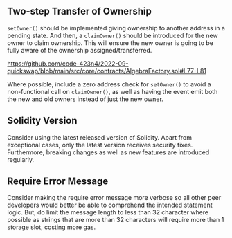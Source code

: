 ## Two-step Transfer of Ownership
`setOwner()` should be implemented giving ownership to another address in a pending state. And then, a `claimOwner()` should be introduced for the new owner to claim ownership. This will ensure the new owner is going to be fully aware of the ownership assigned/transferred.

https://github.com/code-423n4/2022-09-quickswap/blob/main/src/core/contracts/AlgebraFactory.sol#L77-L81

Where possible, include a zero address check for `setOwner()` to avoid a non-functional call on `claimOwner()`, as well as having the event emit both the new and old owners instead of just the new owner.

## Solidity Version
Consider using the latest released version of Solidity. Apart from exceptional cases, only the latest version receives security fixes. Furthermore, breaking changes as well as new features are introduced regularly.

## Require Error Message
Consider making the require error message more verbose so all other peer developers would better be able to comprehend the intended statement logic. But, do limit the message length to less than 32 character where possible as strings that are more than 32 characters will require more than 1 storage slot, costing more gas.